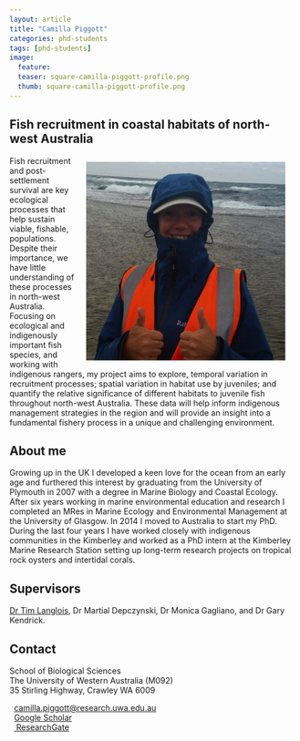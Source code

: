 ```yaml
---
layout: article
title: "Camilla Piggott"
categories: phd-students
tags: [phd-students]
image:
  feature: 
  teaser: square-camilla-piggott-profile.png
  thumb: square-camilla-piggott-profile.png
---
```

## Fish recruitment in coastal habitats of north-west Australia
<img src='/images/square-camilla-piggott-profile.png' align='right' width="350" hspace="20" vspace="10">
Fish recruitment and post-settlement survival are key ecological processes that help sustain viable, fishable, populations. Despite their importance, we have little understanding of these processes in north-west Australia. Focusing on ecological and indigenously important fish species, and working with indigenous rangers, my project aims to explore, temporal variation in recruitment processes; spatial variation in habitat use by juveniles; and quantify the relative significance of different habitats to juvenile fish throughout north-west Australia. These data will help inform indigenous management strategies in the region and will provide an insight into a fundamental fishery process in a unique and challenging environment. 

## About me
Growing up in the UK I developed a keen love for the ocean from an early age and furthered this interest by graduating from the University of Plymouth in 2007 with a degree in Marine Biology and Coastal Ecology. After six years working in marine environmental education and research I completed an MRes in Marine Ecology and Environmental Management at the University of Glasgow. In 2014 I moved to Australia to start my PhD. During the last four years I have worked closely with indigenous communities in the Kimberley and worked as a PhD intern at the Kimberley Marine Research Station setting up long-term research projects on tropical rock oysters and intertidal corals.

## Supervisors
[Dr Tim Langlois](https://uwamegfisheries.github.io/researchers/tim-langlois/ "Tim Langlois"), Dr Martial Depczynski, Dr Monica Gagliano, and Dr Gary Kendrick.

## Contact
<p class="address"><i class="far fa-building"></i> School of Biological Sciences<br>
The University of Western Australia (M092)<br>
35 Stirling Highway, Crawley WA 6009</p>

<p class="phoneemail"><i class="far fa-envelope-open"></i>&nbsp;&nbsp;<a href="mailto:camilla.piggott@research.uwa.edu.au ">camilla.piggott@research.uwa.edu.au </a><br>
<i class="fas fa-graduation-cap"></i>&nbsp;&nbsp;<a href="https://scholar.google.com/citations?hl=en&view_op=list_works&authuser=2&gmla=AJsN-F6SSOss6B5B00lVgV2H7Nub_UdW924_bkVYyFG6d929RJTkwhZok5Ap7kp5pXia4t4RAg6Vv1qrpB1zhchiSgBU-umq_g&user=jbDLExEAAAAJ">Google Scholar</a><br>
<i class="fab fa-researchgate"></i>&nbsp;&nbsp;<a href="https://www.researchgate.net/profile/Camilla_Piggott"> ResearchGate</a><br>
